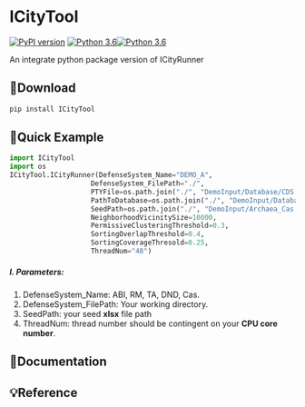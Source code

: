 # ICityTool	

[![PyPI version](https://img.shields.io/badge/pypi-v0.1-yellowgreen?logo=pypi&logoColor=yellow)](https://badge.fury.io/py/ICityTool) [![Python 3.6](https://img.shields.io/badge/python-3.6%7C3.7%7C3.8%7C3.9-yellowgreen?style=flat&logo=python&logoColor=yellow&color=blue)](https://badge.fury.io/py/ICityTool)[![Python 3.6](https://img.shields.io/badge/GitHub-repository-yellowgreen?style=flat&logo=github&logoColor=white&color=blue)](https://github.com/sysu-software-2022/ICityTool)

An integrate python package version of ICityRunner

## 🌟Download

```python
pip install ICityTool
```



## 👾Quick Example

```python
import ICityTool
import os
ICityTool.ICityRunner(DefenseSystem_Name="DEMO_A",
                    DefenseSystem_FilePath="./",
                    PTYFile=os.path.join("./", "DemoInput/Database/CDS.pty"),
                    PathToDatabase=os.path.join("./", "DemoInput/Database/ProteinDB"),
                    SeedPath=os.path.join("./", "DemoInput/Archaea_Cas.xlsx"),
                    NeighborhoodVicinitySize=10000,
                    PermissiveClusteringThreshold=0.3,
                    SortingOverlapThreshold=0.4,
                    SortingCoverageThresold=0.25,
                    ThreadNum="48")


```

##### I. Parameters:

1. DefenseSystem_Name: ABI, RM, TA, DND, Cas.
2. DefenseSystem_FilePath: Your working directory.
3. SeedPath: your seed **xlsx** file path
4. ThreadNum: thread number should be contingent on your **CPU core number**.





## 🧩Documentation





## 💡Reference
